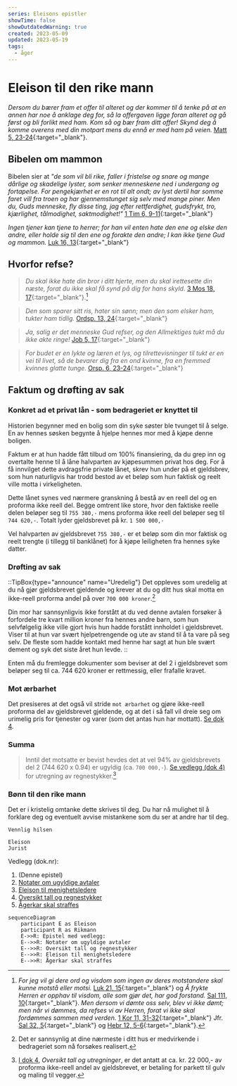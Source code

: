 ```yaml
---
series: Eleisons epistler
showTime: false
showOutdatedWarning: true
created: 2023-05-09
updated: 2023-05-19
tags:
  - åger
---
```


# Eleison til den rike mann
_Dersom du bærer fram et offer til alteret og der kommer til å tenke på at en annen har noe å anklage deg for, så la offergaven ligge foran alteret og gå først og bli forlikt med ham. Kom så og bær fram ditt offer! Skynd deg å komme overens med din motpart mens du ennå er med ham på veien._ [Matt 5, 23-24](https://no.bibelsite.com/matthew/5-23.htm){:target="_blank"}.

## Bibelen om mammon
Bibelen sier at _"de som vil bli rike, faller i fristelse og snare og mange dårlige og skadelige lyster, som senker menneskene ned i undergang og fortapelse. For pengekjærhet er en rot til alt ondt; av lyst dertil har somme faret vill fra troen og har gjennemstunget sig selv med mange piner. Men du, Guds menneske, fly disse ting, jag efter rettferdighet, gudsfrykt, tro, kjærlighet, tålmodighet, saktmodighet!"_ [1 Tim 6, 9-11](https://no.bibelsite.com/1_timothy/6-9.htm){:target="_blank"}

_Ingen tjener kan tjene to herrer; for han vil enten hate den ene og elske den andre, eller holde sig til den ene og forakte den andre; I kan ikke tjene Gud og mammon._ [Luk 16, 13](https://no.bibelsite.com/luke/16-13.htm){:target="_blank"}

## Hvorfor refse?
> _Du skal ikke hate din bror i ditt hjerte, men du skal irettesette din næste, forat du ikke skal få synd på dig for hans skyld._ [3 Mos 18, 17](https://no.bibelsite.com/leviticus/19-17.htm){:target="_blank"}.[^1]

> _Den som sparer sitt ris, hater sin sønn; men den som elsker ham, tukter ham tidlig._ [Ordsp. 13, 24](https://no.bibelsite.com/proverbs/13-24.htm){:target="_blank"}

> _Ja, salig er det menneske Gud refser, og den Allmektiges tukt må du ikke akte ringe!_ [Job 5, 17](https://no.bibelsite.com/job/5-17.htm){:target="_blank"}

> _For budet er en lykte og læren et lys, og tilrettevisninger til tukt er en vei til livet, så de bevarer dig fra en ond kvinne, fra en fremmed kvinnes glatte tunge._ [Orsp. 6, 23-24](https://no.bibelsite.com/proverbs/6-23.htm){:target="_blank"}

## Faktum og drøfting av sak
### Konkret ad et privat lån - som bedrageriet er knyttet til
Historien begynner med en bolig som din syke søster ble tvunget til å selge. En av hennes søsken begynte å hjelpe hennes mor med å kjøpe denne boligen.

Faktum er at hun hadde fått tilbud om 100% finansiering, da du grep inn og overtalte henne til å låne halvparten av kjøpesummen privat hos deg. For å få innvilget dette avdragsfrie private lånet, skrev hun under på et gjeldsbrev, som hun naturligvis har trodd bestod av et beløp som hun faktisk og reelt ville motta i virkeligheten. 

Dette lånet synes ved nærmere granskning å bestå av en reell del og en proforma ikke reell del. Begge omtrent like store, hvor den faktiske reelle delen beløper seg til `755 380,-` mens proforma ikke reell del beløper seg til `744 620,-`. Totalt lyder gjeldsbrevet på kr. `1 500 000,-`

Vel halvparten av gjeldsbrevet `755 380,-` er et beløp som din mor faktisk og reelt trengte (i tillegg til banklånet) for å kjøpe leiligheten fra hennes syke datter.

### Drøfting av sak
::TipBox{type="announce" name="Uredelig"}
Det oppleves som uredelig at du nå gjør gjeldsbrevet gjeldende og krever at du og ditt hus skal motta en ikke-reell proforma andel på over `700 000 kroner`.[^2] 

Din mor har sannsynligvis ikke forstått at du ved denne avtalen forsøker å forfordele tre kvart million kroner fra hennes andre barn, som hun selvfølgelig ikke ville gjort hvis hun hadde forstått innholdet i gjeldsbrevet. Viser til at hun var svært hjelpetrengende og ute av stand til å ta vare på seg selv. De fleste som hadde kontakt med henne har sagt at hun ble svært dement og syk det siste året hun levde.
::

Enten må du fremlegge dokumenter som beviser at del 2 i gjeldsbrevet som beløper seg til ca. 744 620 kroner er rettmessig, eller frafalle kravet.

### Mot ærbarhet
Det presiseres at det også vil stride `mot ærbarhet` og gjøre ikke-reell proforma del av gjeldsbrevet gjeldende, og at det i så fall vil dreie seg om urimelig pris for tjenester og varer (som det antas hun har mottatt). [Se dok 4](/article/epistler/griskhet/_vedlegg-tall-og-regnestykker).

### Summa
> Inntil det motsatte er bevist hevdes det at vel 94% av gjeldsbrevets del 2 (744 620 x 0.94) er ugyldig (ca. `700 000,-`). [ Se vedlegg (dok 4)](/article/epistler/griskhet/_vedlegg-tall-og-regnestykker) for utregning av regnestykker.[^3]

### Bønn til den rike mann
Det er i kristelig omtanke dette skrives til deg. Du har nå mulighet til å forklare deg og eventuelt avvise mistankene som du ser at andre har til deg.

```
Vennlig hilsen

Eleison
Jurist
```

Vedlegg (dok.nr):  

1. (Denne epistel)
2. [Notater om ugyldige avtaler](/article/epistler/griskhet/vedlegg-om-ugyldige-avtaler)
3. [Eleison til menighetsledere](/article/epistler/griskhet/eleison-til-menighetsledere)
4. [Oversikt tall og regnestykker](/article/epistler/griskhet/_vedlegg-tall-og-regnestykker)
5. [Ågerkar skal straffes](/article/epistler/griskhet/eleison-til-menigheten)

```mermaid
sequenceDiagram
    participant E as Eleison
    participant R as Rikmann
    E->>R: Epistel med vedlegg:
    E-->>R: Notater om ugyldige avtaler
    E-->>R: Oversikt tall og regnestykker
    E-->>R: Eleison til menighetsledere
    E-->>R: Ågerkar skal straffes
```

[^1]: _For jeg vil gi dere ord og visdom som ingen av deres motstandere skal kunne motstå eller motsi._ [Luk 21, 15](https://no.bibelsite.com/luke/21-15.htm){:target="_blank"} og _Å frykte Herren er opphav til visdom, alle som gjør det, har god forstand._ [Sal 111, 10](https://no.bibelsite.com/psalms/111-10.htm){:target="_blank"}. _Men dersom vi dømte oss selv, blev vi ikke dømt; men når vi dømmes, da refses vi av Herren, forat vi ikke skal fordømmes sammen med verden._ [1 Kor 11, 31-32](https://no.bibelsite.com/1_corinthians/11-31.htm){:target="_blank"} Jfr. [Sal 32, 5](https://no.bibelsite.com/psalms/32-5.htm){:target="_blank"} og [Hebr 12, 5-6](https://no.bibelsite.com/hebrews/12-5.htm){:target="_blank"}.
[^2]: Det er sannsynlig at dine nærmeste i ditt hus er medvirkende i bedrageriet som nå forsøkes realisert.
[^3]: [I dok 4](/article/epistler/griskhet/_vedlegg-tall-og-regnestykker), _Oversikt tall og utregninger_, er det antatt at ca. kr. 22 000,- av proforma ikke-reell andel av gjeldsbrevet, er betaling for parkett til gulv og maling til vegger.